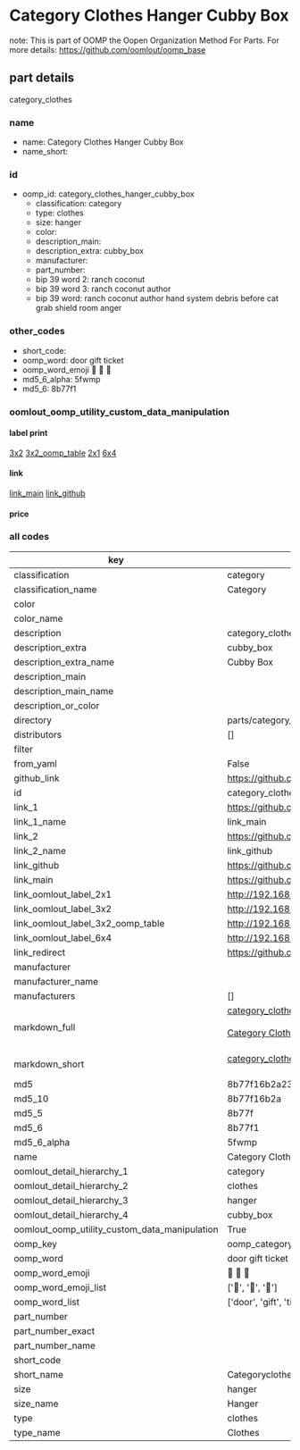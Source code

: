 # Category Clothes Hanger Cubby Box  

note: This is part of OOMP the Oopen Organization Method For Parts. For more details: https://github.com/oomlout/oomp_base

##  part details
  



category_clothes



### name
* name: Category Clothes Hanger Cubby Box
* name_short: 
### id
* oomp_id: category_clothes_hanger_cubby_box
  * classification: category
  * type: clothes
  * size: hanger
  * color: 
  * description_main: 
  * description_extra: cubby_box
  * manufacturer: 
  * part_number: 
  * bip 39 word 2: ranch coconut
  * bip 39 word 3: ranch coconut author
  * bip 39 word: ranch coconut author hand system debris before cat grab shield room anger

### other_codes
* short_code: 
* oomp_word: door gift ticket
* oomp_word_emoji :door: :gift: :ticket:
* md5_6_alpha: 5fwmp
* md5_6: 8b77f1






### oomlout_oomp_utility_custom_data_manipulation
#### label print
[3x2](http://192.168.1.245:1112/?label=oomp%205fwmp)
[3x2_oomp_table](http://192.168.1.108:1112/?label=oomp%205fwmp)
[2x1](http://192.168.1.242:1112/?label=oomp%205fwmp)
[6x4](http://192.168.1.55:1112/?label=oomp%205fwmp)    

#### link

[link_main](https://github.com/oomlout/oomlout_oomp_version_1_messy/tree/main/parts/category_clothes_hanger_cubby_box) [link_github](https://github.com/oomlout/oomlout_oomp_version_1_messy/tree/main/parts/category_clothes_hanger_cubby_box)                             

#### price







### all codes 
| key | value |  
| --- | --- |  
| classification | category |  
| classification_name | Category |  
| color |  |  
| color_name |  |  
| description | category_clothes |  
| description_extra | cubby_box |  
| description_extra_name | Cubby Box |  
| description_main |  |  
| description_main_name |  |  
| description_or_color |   |  
| directory | parts/category_clothes_hanger_cubby_box |  
| distributors | [] |  
| filter |  |  
| from_yaml | False |  
| github_link | https://github.com/oomlout/oomlout_oomp_part_src/tree/main/parts/category_clothes_hanger_cubby_box |  
| id | category_clothes_hanger_cubby_box |  
| link_1 | https://github.com/oomlout/oomlout_oomp_version_1_messy/tree/main/parts/category_clothes_hanger_cubby_box |  
| link_1_name | link_main |  
| link_2 | https://github.com/oomlout/oomlout_oomp_version_1_messy/tree/main/parts/category_clothes_hanger_cubby_box |  
| link_2_name | link_github |  
| link_github | https://github.com/oomlout/oomlout_oomp_version_1_messy/tree/main/parts/category_clothes_hanger_cubby_box |  
| link_main | https://github.com/oomlout/oomlout_oomp_version_1_messy/tree/main/parts/category_clothes_hanger_cubby_box |  
| link_oomlout_label_2x1 | http://192.168.1.242:1112/?label=oomp%205fwmp |  
| link_oomlout_label_3x2 | http://192.168.1.245:1112/?label=oomp%205fwmp |  
| link_oomlout_label_3x2_oomp_table | http://192.168.1.108:1112/?label=oomp%205fwmp |  
| link_oomlout_label_6x4 | http://192.168.1.55:1112/?label=oomp%205fwmp |  
| link_redirect | https://github.com/oomlout/oomlout_oomp_version_1_messy/tree/main/parts/category_clothes_hanger_cubby_box |  
| manufacturer |  |  
| manufacturer_name |  |  
| manufacturers | [] |  
| markdown_full | [category_clothes_hanger_cubby_box](none)<br>[](none)<br>[Category Clothes Hanger Cubby Box](none)<br><br> |  
| markdown_short | [category_clothes_hanger_cubby_box](none)<br><br> |  
| md5 | 8b77f16b2a23c284e1ee668c1ecb3d8c |  
| md5_10 | 8b77f16b2a |  
| md5_5 | 8b77f |  
| md5_6 | 8b77f1 |  
| md5_6_alpha | 5fwmp |  
| name | Category Clothes Hanger Cubby Box |  
| oomlout_detail_hierarchy_1 | category |  
| oomlout_detail_hierarchy_2 | clothes |  
| oomlout_detail_hierarchy_3 | hanger |  
| oomlout_detail_hierarchy_4 | cubby_box |  
| oomlout_oomp_utility_custom_data_manipulation | True |  
| oomp_key | oomp_category_clothes_hanger_cubby_box |  
| oomp_word | door gift ticket |  
| oomp_word_emoji | :door: :gift: :ticket: |  
| oomp_word_emoji_list | [':door:', ':gift:', ':ticket:'] |  
| oomp_word_list | ['door', 'gift', 'ticket'] |  
| part_number |  |  
| part_number_exact |  |  
| part_number_name |  |  
| short_code |  |  
| short_name | Categoryclothes |  
| size | hanger |  
| size_name | Hanger |  
| type | clothes |  
| type_name | Clothes |  
